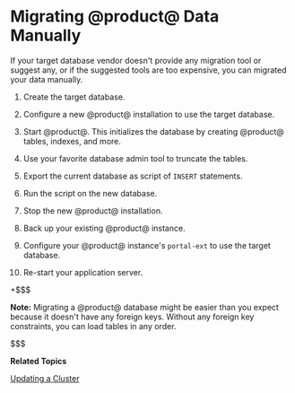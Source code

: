# Migrating @product@ Data Manually [](id=migrating-liferay-data-manually)

If your target database vendor doesn't provide any migration tool or suggest
any, or if the suggested tools are too expensive, you can migrated your data
manually. 

1.  Create the target database. 

2.  Configure a new @product@ installation to use the target database. 

3.  Start @product@. This initializes the database by creating @product@ tables,
    indexes, and more. 

4.  Use your favorite database admin tool to truncate the tables. 

5.  Export the current database as script of `INSERT` statements.

6.  Run the script on the new database. 

7.  Stop the new @product@ installation. 

8.  Back up your existing @product@ instance. 

9.  Configure your @product@ instance's `portal-ext` to use the target database.

10.  Re-start your application server. 

+$$$

**Note:** Migrating a @product@ database might be easier than you expect because
it doesn't have any foreign keys. Without any foreign key constraints, you can
load tables in any order. 

$$$

**Related Topics** 

[Updating a Cluster](/discover/deployment/-/knowledge_base/7-2/updating-a-cluster)
